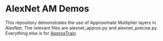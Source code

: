 # AlexNet AM Demos

This repository demonstrates the use of Approximate Multiplier layers in AlexNet. The relevant files are alexnet\_approx.py and alexnet\_precise.py. Everything else is for [ApproxTrain](https://github.com/AaronJing/ApproxTrain)
